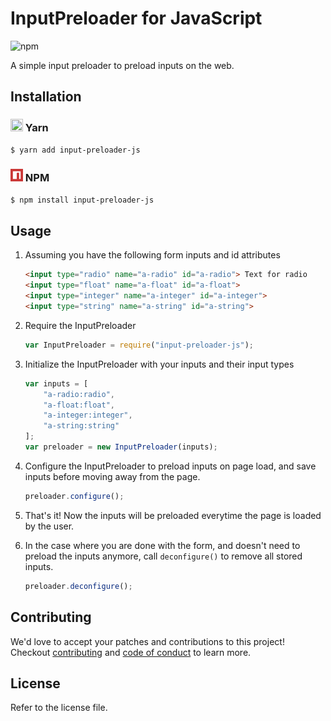 # InputPreloader for JavaScript
![npm](https://img.shields.io/npm/v/input-preloader-js)

A simple input preloader to preload inputs on the web.

## Installation
### <img src="https://avatars1.githubusercontent.com/u/22247014?s=200&v=4" width="20" height="20"> Yarn
```bash
$ yarn add input-preloader-js
```

### <img src="https://raw.githubusercontent.com/github/explore/80688e429a7d4ef2fca1e82350fe8e3517d3494d/topics/npm/npm.png" width="20" height="20"> NPM
```bash
$ npm install input-preloader-js
```

## Usage
1. Assuming you have the following form inputs and id attributes
    ```html
    <input type="radio" name="a-radio" id="a-radio"> Text for radio
    <input type="float" name="a-float" id="a-float">
    <input type="integer" name="a-integer" id="a-integer">
    <input type="string" name="a-string" id="a-string">
    ```

1. Require the InputPreloader
    ```javascript
    var InputPreloader = require("input-preloader-js");
    ```

1. Initialize the InputPreloader with your inputs and their input types
    ```javascript
    var inputs = [
        "a-radio:radio",
        "a-float:float",
        "a-integer:integer",
        "a-string:string"
    ];
    var preloader = new InputPreloader(inputs);
    ```

1. Configure the InputPreloader to preload inputs on page load, and save inputs before moving away from the page.
    ```javascript
    preloader.configure();
    ```

1. That's it! Now the inputs will be preloaded everytime the page is loaded by the user.

1. In the case where you are done with the form, and doesn't need to preload the inputs anymore, call `deconfigure()` to remove all stored inputs.
    ```javascript
    preloader.deconfigure();
    ```

## Contributing
We'd love to accept your patches and contributions to this project! Checkout [contributing](CONTRIBUTING.md) and [code of conduct](CODE_OF_CONDUCT.md) to learn more.

## License
Refer to the license file.
